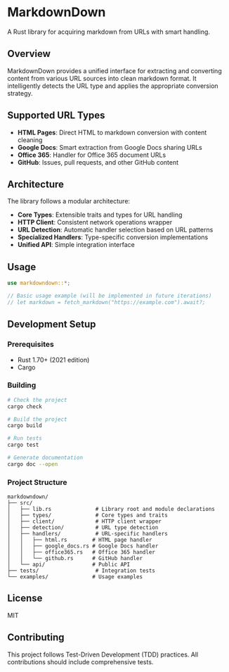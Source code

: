 # MarkdownDown

A Rust library for acquiring markdown from URLs with smart handling.

## Overview

MarkdownDown provides a unified interface for extracting and converting content from various URL sources into clean markdown format. It intelligently detects the URL type and applies the appropriate conversion strategy.

## Supported URL Types

- **HTML Pages**: Direct HTML to markdown conversion with content cleaning
- **Google Docs**: Smart extraction from Google Docs sharing URLs
- **Office 365**: Handler for Office 365 document URLs
- **GitHub**: Issues, pull requests, and other GitHub content

## Architecture

The library follows a modular architecture:

- **Core Types**: Extensible traits and types for URL handling
- **HTTP Client**: Consistent network operations wrapper
- **URL Detection**: Automatic handler selection based on URL patterns
- **Specialized Handlers**: Type-specific conversion implementations
- **Unified API**: Simple integration interface

## Usage

```rust
use markdowndown::*;

// Basic usage example (will be implemented in future iterations)
// let markdown = fetch_markdown("https://example.com").await?;
```

## Development Setup

### Prerequisites

- Rust 1.70+ (2021 edition)
- Cargo

### Building

```bash
# Check the project
cargo check

# Build the project
cargo build

# Run tests
cargo test

# Generate documentation
cargo doc --open
```

### Project Structure

```
markdowndown/
├── src/
│   ├── lib.rs              # Library root and module declarations
│   ├── types/              # Core types and traits
│   ├── client/             # HTTP client wrapper
│   ├── detection/          # URL type detection
│   ├── handlers/           # URL-specific handlers
│   │   ├── html.rs        # HTML page handler
│   │   ├── google_docs.rs # Google Docs handler
│   │   ├── office365.rs   # Office 365 handler
│   │   └── github.rs      # GitHub handler
│   └── api/               # Public API
├── tests/                  # Integration tests
└── examples/              # Usage examples
```

## License

MIT

## Contributing

This project follows Test-Driven Development (TDD) practices. All contributions should include comprehensive tests.